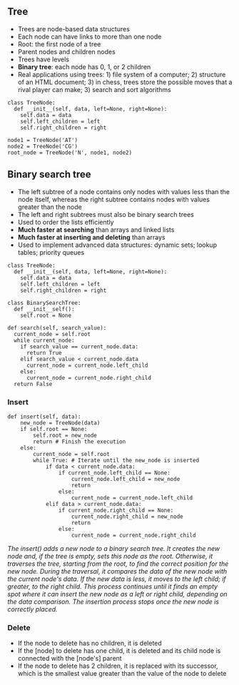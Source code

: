 ## Tree
- Trees are node-based data structures
- Each node can have links to more than one node
- Root: the first node of a tree
- Parent nodes and children nodes
- Trees have levels
- **Binary tree**: each node has 0, 1, or 2 children
- Real applications using trees: 1) file system of a computer; 2) structure of an HTML document; 3) in chess, trees store the possible moves that a rival player can make; 3) search and sort algorithms

```
class TreeNode:
  def __init__(self, data, left=None, right=None):
    self.data = data
    self.left_children = left
    self.right_children = right

node1 = TreeNode('AT')
node2 = TreeNode('CG')
root_node = TreeNode('N', node1, node2)
```

## Binary search tree
- The left subtree of a node contains only nodes with values less than the node itself, whereas the right subtree contains nodes with values greater than the node
- The left and right subtrees must also be binary search trees
- Used to order the lists efficiently
- **Much faster at searching** than arrays and linked lists
- **Much faster at inserting and deleting** than arrays
- Used to implement advanced data structures: dynamic sets; lookup tables; priority queues

```
class TreeNode:
  def __init__(self, data, left=None, right=None):
    self.data = data
    self.left_children = left
    self.right_children = right

class BinarySearchTree:
  def __init__self():
    self.root = None

def search(self, search_value):
  current_node = self.root
  while current_node:
    if search_value == current_node.data:
      return True
    elif search_value < current_node.data
      current_node = current_node.left_child
    else:
      current_node = current_node.right_child
  return False
```

### Insert
```
def insert(self, data):
    new_node = TreeNode(data)
    if self.root == None:
        self.root = new_node
        return # Finish the execution
    else:
        current_node = self.root
        while True: # Iterate until the new_node is inserted
            if data < current_node.data:
                if current_node.left_child == None:
                    current_node.left_child = new_node
                    return
                else:
                    current_node = current_node.left_child
            elif data > current_node.data:
                if current_node.right_child == None:
                    current_node.right_child = new_node
                    return
                else:
                    current_node = current_node.right_child
```

*The insert() adds a new node to a binary search tree. It creates the new node and, if the tree is empty, sets this node as the root. Otherwise, it traverses the tree, starting from the root, to find the correct position for the new node. During the traversal, it compares the data of the new node with the current node's data. If the new data is less, it moves to the left child; if greater, to the right child. This process continues until it finds an empty spot where it can insert the new node as a left or right child, depending on the data comparison. The insertion process stops once the new node is correctly placed.*

### Delete
- If the node to delete has no children, it is deleted
- If the [node] to delete has one child, it is deleted and its child node is connected with the [node's] parent
- If the node to delete has 2 children, it is replaced with its successor, which is the smallest value greater than the value of the node to delete
